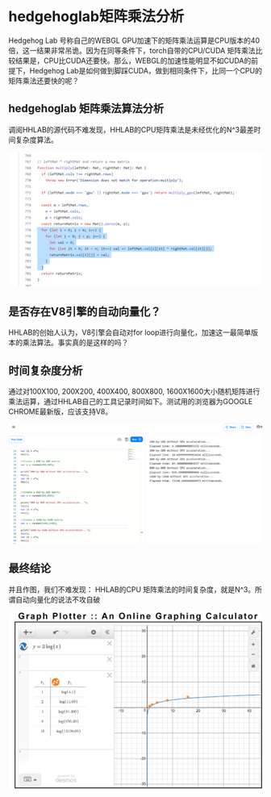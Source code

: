 # hedgehoglab矩阵乘法分析
 
Hedgehog Lab 号称自己的WEBGL GPU加速下的矩阵乘法运算是CPU版本的40倍，这一结果非常吊诡。因为在同等条件下，torch自带的CPU/CUDA 矩阵乘法比较结果是，CPU比CUDA还要快。那么，WEBGL的加速性能明显不如CUDA的前提下，Hedgehog Lab是如何做到脚踩CUDA，做到相同条件下，比同一个CPU的矩阵乘法还要快的呢？

## hedgehoglab 矩阵乘法算法分析

调阅HHLAB的源代码不难发现，HHLAB的CPU矩阵乘法是未经优化的N^3最差时间复杂度算法。

![](imgs/hhlab矩阵乘法CPU源代码.png)

## 是否存在V8引擎的自动向量化？

HHLAB的创始人认为，V8引擎会自动对for loop进行向量化，加速这一最简单版本的乘法算法。事实真的是这样的吗？

## 时间复杂度分析

通过对100X100, 200X200, 400X400, 800X800, 1600X1600大小随机矩阵进行乘法运算，通过HHLAB自己的工具记录时间如下。测试用的浏览器为GOOGLE CHROME最新版，应该支持V8。

![](imgs/时间复杂度测试原始数据.png)

## 最终结论

并且作图，我们不难发现： HHLAB的CPU 矩阵乘法的时间复杂度，就是N^3。所谓自动向量化的说法不攻自破

![](imgs/立方时间复杂度.png)
